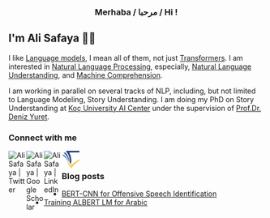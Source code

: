 <h3 align="center">  Merhaba / مرحبا / Hi !</h3>

## I'm Ali Safaya 👋🏼 

I like [Language models](https://en.wikipedia.org/wiki/Language_model), I mean all of them, not just [Transformers](http://jalammar.github.io/illustrated-transformer/). I am interested in [Natural Language Processing](https://en.wikipedia.org/wiki/Natural_language_processing), especially, [Natural Language Understanding](https://en.wikipedia.org/wiki/Natural-language_understanding), and [Machine Comprehension](https://en.wikipedia.org/wiki/Reading_comprehension).

I am working in parallel on several tracks of NLP, including, but not limited to Language Modeling, Story Understanding. I am doing my PhD on Story Understanding at [Koç University AI Center](https://ai.ku.edu.tr/) under the supervision of [Prof.Dr. Deniz Yuret](http://www.denizyuret.com/).

### Connect with me

[<img align="left" alt="Ali Safaya | Twitter" width="35px" src="https://img.icons8.com/color/48/000000/twitter--v1.png" />][twitter]
[<img align="left" alt="Ali Safaya | Google Scholar" width="35px" src="https://img.icons8.com/color/48/000000/google-scholar--v3.png" />][scholar]
[<img align="left" alt="Ali Safaya | LinkedIn" width="35px" src="https://img.icons8.com/color/48/000000/linkedin.png" />][linkedin]
[<img align="left" alt="Ali Safaya | Semantic Scholar" width="35px" src="./semantic.png" />][semantic]

<br />

### Blog posts

- [BERT-CNN for Offensive Speech Identification](https://ai.ku.edu.tr/bert-cnn/)
- [Training ALBERT LM for Arabic](https://ai.ku.edu.tr/arabic-albert/)

[twitter]: https://twitter.com/ali_safaya
[semantic]: https://www.semanticscholar.org/author/Ali-Safaya/150920423
[linkedin]: https://www.linkedin.com/in/ali-safaya/
[scholar]: https://scholar.google.com/citations?user=j5mgvE4AAAAJ&hl=en
